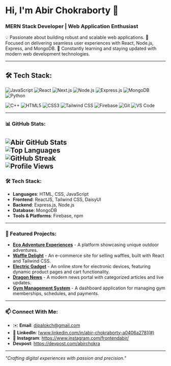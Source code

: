 # Hi, I'm Abir Chokraborty 👋  
### MERN Stack Developer | Web Application Enthusiast
💡 Passionate about building robust and scalable web applications.
🎯 Focused on delivering seamless user experiences with React, Node.js, Express, and MongoDB.
🌱 Constantly learning and staying updated with modern web development technologies.

---
## 🛠 Tech Stack:

![JavaScript](https://img.shields.io/badge/JavaScript-F7DF1E?style=for-the-badge&logo=javascript&logoColor=black)
![React](https://img.shields.io/badge/React-61DAFB?style=for-the-badge&logo=react&logoColor=black)
![Next.js](https://img.shields.io/badge/Next.js-000000?style=for-the-badge&logo=nextdotjs&logoColor=white)
![Node.js](https://img.shields.io/badge/Node.js-339933?style=for-the-badge&logo=nodedotjs&logoColor=white)
![Express.js](https://img.shields.io/badge/Express.js-000000?style=for-the-badge&logo=express&logoColor=white)
![MongoDB](https://img.shields.io/badge/MongoDB-47A248?style=for-the-badge&logo=mongodb&logoColor=white)
![Python](https://img.shields.io/badge/Python-3776AB?style=for-the-badge&logo=python&logoColor=white)

![C++](https://img.shields.io/badge/C++-00599C?style=for-the-badge&logo=cplusplus&logoColor=white)
![HTML5](https://img.shields.io/badge/HTML5-E34F26?style=for-the-badge&logo=html5&logoColor=white)
![CSS3](https://img.shields.io/badge/CSS3-1572B6?style=for-the-badge&logo=css3&logoColor=white)
![Tailwind CSS](https://img.shields.io/badge/Tailwind%20CSS-38B2AC?style=for-the-badge&logo=tailwindcss&logoColor=white)
![Firebase](https://img.shields.io/badge/Firebase-FFCA28?style=for-the-badge&logo=firebase&logoColor=black)
![Git](https://img.shields.io/badge/Git-F05032?style=for-the-badge&logo=git&logoColor=white)
![VS Code](https://img.shields.io/badge/VS%20Code-007ACC?style=for-the-badge&logo=visualstudiocode&logoColor=white)

---


### 📊 GitHub Stats:
![Abir GitHub Stats](https://github-readme-stats.vercel.app/api?username=abirchokra&show_icons=true&theme=radical)  
![Top Languages](https://github-readme-stats.vercel.app/api/top-langs/?username=abirchokra&layout=compact&theme=radical)  
![GitHub Streak](https://streak-stats.demolab.com/?user=abirchokra&theme=radical)  
![Profile Views](https://komarev.com/ghpvc/?username=abirchokra&color=brightgreen)  
---

### 🛠 Tech Stack:
- **Languages**: HTML, CSS, JavaScript  
- **Frontend**: ReactJS, Tailwind CSS, DaisyUI  
- **Backend**: Express.js, Node.js  
- **Database**: MongoDB  
- **Tools & Platforms**: Firebase, npm  

---

### 🚀 Featured Projects:
- **[Eco Adventure Experiences](#)** - A platform showcasing unique outdoor adventures.
- **[Waffle Delight](#)** - An e-commerce site for selling waffles, built with React and Tailwind CSS.
- **[Electric Gadget](#)** - An online store for electronic devices, featuring dynamic product pages and cart functionality.  
- **[Dragon News](#)** - A modern news portal with categorized articles and live updates.  
- **[Gym Management System](#)** - A dashboard application for managing gym memberships, schedules, and payments.  


---

### 📫 Connect With Me:
- ✉️ **Email**: [dipalokch@gmail.com](mailto:your.email@example.com)  
- 💼 **LinkedIn**: [www.linkedin.com/in/abir-chokraborty-a0406a278](#)  
- 📸 **Instagram**: https://www.instagram.com/frontendabir/
- **Devpost**: https://devpost.com/abirchokra
---

_"Crafting digital experiences with passion and precision."_  

